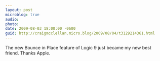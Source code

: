 ```yaml
---
layout: post
microblog: true
audio: 
photo: 
date: 2009-08-03 18:00:00 -0600
guid: http://craigmcclellan.micro.blog/2009/08/04/t3129214361.html
---
```

The new Bounce in Place feature of Logic 9 just became my new best friend.  Thanks Apple.
